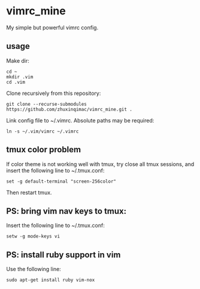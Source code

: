 # vimrc_mine
My simple but powerful vimrc config.

## usage
Make dir:
```
cd ~
mkdir .vim
cd .vim
```
Clone recursively from this repository:
```
git clone --recurse-submodules https://github.com/zhuxinqimac/vimrc_mine.git .
```
Link config file to ~/.vimrc. Absolute paths may be required:
```
ln -s ~/.vim/vimrc ~/.vimrc
```

## tmux color problem
If color theme is not working well with tmux, try close all tmux sessions, 
and insert the following line to ~/.tmux.conf:
```
set -g default-terminal "screen-256color"
```
Then restart tmux.

## PS: bring vim nav keys to tmux:
Insert the following line to ~/.tmux.conf:
```
setw -g mode-keys vi
```

## PS: install ruby support in vim
Use the following line:
```
sudo apt-get install ruby vim-nox
```
